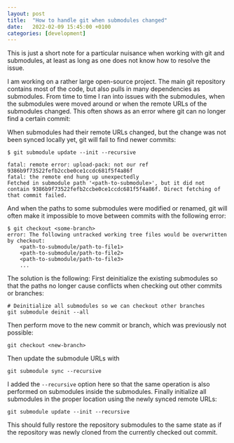 ```yaml
---
layout: post
title:  "How to handle git when submodules changed"
date:   2022-02-09 15:45:00 +0100
categories: [development]
---
```


This is just a short note for a particular nuisance when working with git and submodules, at least as long as one does not know how to resolve the issue.

I am working on a rather large open-source project. The main git repository contains most of the code, but also pulls in many dependencies as submodules. From time to time I ran into issues with the submodules, when the submodules were moved around or when the remote URLs of the submodules changed. This often shows as an error where git can no longer find a certain commit:


When submodules had their remote URLs changed, but the change was not been synced locally yet, git will fail to find newer commits:

```
$ git submodule update --init --recursive

fatal: remote error: upload-pack: not our ref 9386b9f73522fefb2ccbe0ce1ccdc681f5f4a86f
fatal: the remote end hung up unexpectedly
Fetched in submodule path '<path-to-submodule>', but it did not contain 9386b9f73522fefb2ccbe0ce1ccdc681f5f4a86f. Direct fetching of that commit failed.
```

And when the paths to some submodules were modified or renamed, git will often make it impossible to move between commits with the following error:

```
$ git checkout <some-branch>
error: The following untracked working tree files would be overwritten by checkout:
	<path-to-submodule/path-to-file1>
	<path-to-submodule/path-to-file2>
	<path-to-submodule/path-to-file3>
	...
```

The solution is the following: First deinitialize the existing submodules so that the paths no longer cause conflicts when checking out other commits or branches:

```shell
# Deinitialize all submodules so we can checkout other branches
git submodule deinit --all
```

Then perform move to the new commit or branch, which was previously not possible:

```shell
git checkout <new-branch>
```

Then update the submodule URLs with

```shell
git submodule sync --recursive
```

I added the `--recursive` option here so that the same operation is also performed on submodules inside the submodules. Finally initialize all submodules in the proper location using the newly synced remote URLs:

```shell
git submodule update --init --recursive
```

This should fully restore the repository submodules to the same state as if the repository was newly cloned from the currently checked out commit.
